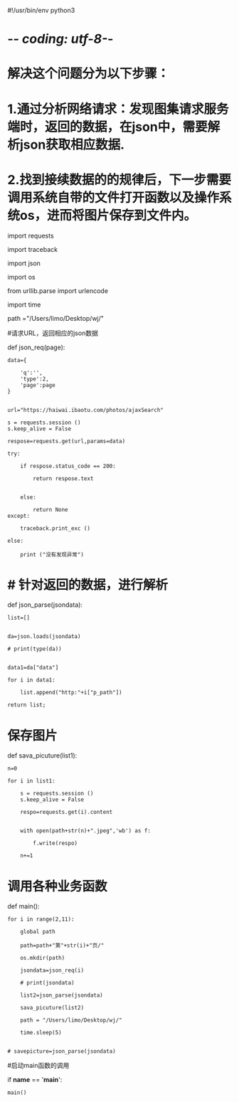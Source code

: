 #!/usr/bin/env python3
# -*- coding: utf-8-*-
# 解决这个问题分为以下步骤：
# 1.通过分析网络请求：发现图集请求服务端时，返回的数据，在json中，需要解析json获取相应数据.
# 2.找到接续数据的的规律后，下一步需要调用系统自带的文件打开函数以及操作系统os，进而将图片保存到文件内。

import requests

import traceback

import json

import os

from urllib.parse import urlencode

import time

path ="/Users/limo/Desktop/wj/"

#请求URL，返回相应的json数据

def json_req(page):


    data={

        'q':'',
        'type':2,
        'page':page
    }


    url="https://haiwai.ibaotu.com/photos/ajaxSearch"

    s = requests.session ()
    s.keep_alive = False

    respose=requests.get(url,params=data)

    try:

        if respose.status_code == 200:

            return respose.text


        else:

            return None
    except:

        traceback.print_exc ()

    else:

        print ("没有发现异常")





# # 针对返回的数据，进行解析


def json_parse(jsondata):

    list=[]


    da=json.loads(jsondata)

    # print(type(da))


    data1=da["data"]

    for i in data1:

        list.append("http:"+i["p_path"])

    return list;

# 保存图片

def sava_picuture(list1):

    n=0

    for i in list1:

        s = requests.session ()
        s.keep_alive = False

        respo=requests.get(i).content


        with open(path+str(n)+".jpeg",'wb') as f:

            f.write(respo)

        n+=1


# 调用各种业务函数

def main():

    for i in range(2,11):

        global path

        path=path+"第"+str(i)+"页/"

        os.mkdir(path)

        jsondata=json_req(i)

        # print(jsondata)

        list2=json_parse(jsondata)

        sava_picuture(list2)

        path = "/Users/limo/Desktop/wj/"

        time.sleep(5)


    # savepicture=json_parse(jsondata)

#启动main函数的调用

if __name__ == '__main__':

    main()

